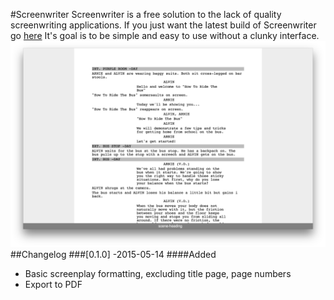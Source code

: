 #Screenwriter
Screenwriter is a free solution to the lack of quality screenwriting applications. If you just want the latest build of Screenwriter go [here](http://blockaj.github.io/screenwriter)
It's goal is to be simple and easy to use without a clunky interface. 
![Screenshot](screenshot.png)
##Changelog
###[0.1.0] -2015-05-14
####Added
- Basic screenplay formatting, excluding title page, page numbers
- Export to PDF 

